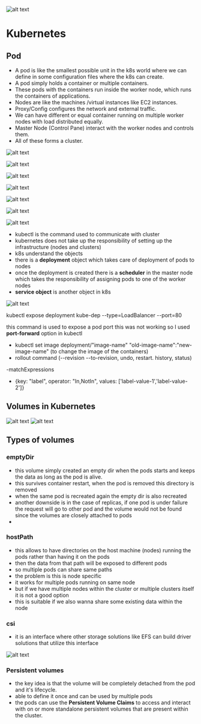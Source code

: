 ![alt text](images\1.png)

# Kubernetes

## Pod
- A pod is like the smallest possible unit in the k8s world where we can define in some configuration files where the k8s can create.
- A pod simply holds a container or multiple containers.
- These pods with the containers run inside the worker node, which runs the containers of applications.
- Nodes are like the machines /virtual instances like EC2 instances.
- Proxy/Config configures the network and external traffic.
- We can have different or equal container running on multiple worker nodes with load distributed equally.
- Master Node (Control Pane) interact with the worker nodes and controls them.
- All of these forms a cluster.

![alt text](images\2.png)

![alt text](images\3.png)

![alt text](images\4.png)

![alt text](images\5.png)

![alt text](images\6.png)

![alt text](images\7.png)

![alt text](images\8.png)

- kubectl is the command used to communicate with cluster
- kubernetes does not take up the responsibility of setting up the infrastructure (nodes and clusters)
- k8s understand the objects
- there is a **deployment** object which takes care of deployment of pods to nodes
- once the deployment is created there is a **scheduler** in the master node which takes the responsibility of assigning pods to one of the worker nodes
- **service object** is another object in k8s

![alt text](images\9.png)

kubectl expose deployment kube-dep --type=LoadBalancer --port=80

this command is used to expose a pod port
this was not working so I used **port-forward** option in kubectl

- kubectl set image deployment/"image-name" "old-image-name":"new-image-name"  (to change the image of the containers)
- rollout command (--revision --to-revision, undo, restart. history, status)

-matchExpressions
 - {key: "label", operator: "In,NotIn", values: ['label-value-1','label-value-2']}


## Volumes in Kubernetes
![alt text](images\10.png)
![alt text](images\11.png)


## Types of volumes

### emptyDir
- this volume simply created an empty dir when the pods starts and keeps the data as long as the pod is alive.
- this survives container restart, when the pod is removed this directory is removed
- when the same  pod is recreated again the empty dir is also recreated
- another downside is in the case of replicas, if one pod is under failure the request will go to other pod and the volume would not be found since the volumes are closely attached to pods 
- 
### hostPath
- this allows to have directories on the host machine (nodes) running the pods rather than having it on the pods
- then the data from that path will be exposed to different pods
- so multiple pods can share same paths
- the problem is this is node specific
- it works for multiple pods running on same node
- but if we have multiple nodes within the cluster or multiple clusters itself it is not a good option
- this is suitable if we also wanna share some existing data within the node

### csi
- it is an interface where other storage solutions like EFS can build driver solutions that utilize this interface

![alt text](images\12.png)

### Persistent volumes
- the key idea is that the volume will be completely detached from the pod and it's lifecycle.
- able to define it once and can be used by multiple pods
- the pods can use the **Persistent Volume Claims** to access and interact with on or more standalone persistent volumes that are present within the cluster.

